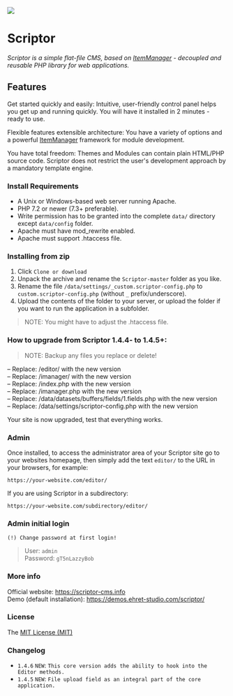 ![](https://demos.ehret-studio.com/scriptor/data/uploads/scriptor-dashboard-github.png)

# Scriptor

_Scriptor is a simple flat-file CMS, based on [ItemManager](https://github.com/bigin/ItemManager-3) - 
decoupled and reusable PHP library for web applications._   

## Features   
Get started quickly and easily: Intuitive, user-friendly control panel helps you get up and running quickly. 
You will have it installed in 2 minutes - ready to use.   

Flexible features extensible architecture: You have a variety of options and a powerful [ItemManager](https://github.com/bigin/ItemManager-3) 
framework for module development.

You have total freedom: Themes and Modules can contain plain HTML/PHP source code. Scriptor does not restrict the user's development approach 
by a mandatory template engine.


### Install Requirements
- A Unix or Windows-based web server running Apache.   
- PHP 7.2 or newer (7.3+ preferable).   
- Write permission has to be granted into the complete `data/` directory except `data/config` folder.   
- Apache must have mod_rewrite enabled.   
- Apache must support .htaccess file.   
    
### Installing from zip
1. Click `Clone or download`
2. Unpack the archive and rename the `Scriptor-master` folder as you like.
3. Rename the file `/data/settings/_custom.scriptor-config.php` to `custom.scriptor-config.php` (without `_` prefix/underscore).
4. Upload the contents of the folder to your server, or upload the folder if you want to run the application in a subfolder.
    
> NOTE: You might have to adjust the .htaccess file.    

### How to upgrade from Scriptor 1.4.4- to 1.4.5+:
>NOTE: Backup any files you replace or delete!

  – Replace: /editor/ with the new version   
  – Replace: /imanager/ with the new version   
  – Replace: /index.php with the new version   
  – Replace: /imanager.php with the new version   
  – Replace: /data/datasets/buffers/fields/1.fields.php with the new version   
  – Replace: /data/settings/scriptor-config.php with the new version    

  Your site is now upgraded, test that everything works.

### Admin
Once installed, to access the administrator area of your Scriptor site go to your websites homepage, then simply add the text `editor/` to the URL in your browsers, for example: 
```
https://your-website.com/editor/
```

If you are using Scriptor in a subdirectory: 
```
https://your-website.com/subdirectory/editor/
```

### Admin initial login  
`(!) Change password at first login!`  
> User: `admin`   
> Password: `gT5nLazzyBob`


### More info
Official website: https://scriptor-cms.info   
Demo (default installation): https://demos.ehret-studio.com/scriptor/
  

### License
The [MIT License (MIT)](https://github.com/bigin/Scriptor/blob/master/LICENSE)

### Changelog
- `1.4.6` `NEW`: `This core version adds the ability to hook into the Editor methods.`   
- `1.4.5` `NEW`: `File upload field as an integral part of the core application.`
